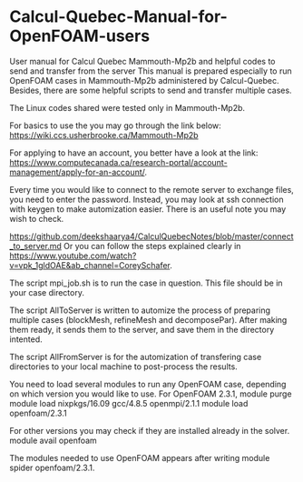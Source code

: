 # Calcul-Quebec-Manual-for-OpenFOAM-users


User manual for Calcul Quebec Mammouth-Mp2b and helpful codes to send and transfer from the server
This manual is prepared especially to run OpenFOAM cases in Mammouth-Mp2b administered by Calcul-Quebec. Besides, there are some helpful scripts to send and transfer 
multiple cases.

The Linux codes shared were tested only in Mammouth-Mp2b.

For basics to use the you may go through the link below:
https://wiki.ccs.usherbrooke.ca/Mammouth-Mp2b

For applying to have an account, you better have a look at the link: https://www.computecanada.ca/research-portal/account-management/apply-for-an-account/.


Every time you would like to connect to the remote server to exchange files, you need to enter the password. Instead, you may look at ssh connection with keygen 
to make automization easier. There is an useful note you may wish to check.

https://github.com/deekshaarya4/CalculQuebecNotes/blob/master/connect_to_server.md
Or you can follow the steps explained clearly in https://www.youtube.com/watch?v=vpk_1gldOAE&ab_channel=CoreySchafer.

The script mpi_job.sh is to run the case in question. This file should be in your case directory. 

The script AllToServer is written to automize the process of preparing multiple cases (blockMesh, refineMesh and decomposePar). After making them ready, it sends them to the server, 
and save them in the directory intented.


The script AllFromServer is for  the automization of transfering case directories to your local machine to post-process the results.

You need to load several modules to run any OpenFOAM case, depending on which version you would like to use. 
For OpenFOAM 2.3.1,
module purge
module load nixpkgs/16.09  gcc/4.8.5  openmpi/2.1.1
module load openfoam/2.3.1

For other versions you may check if they are installed already in the solver. 
module avail openfoam 

The modules needed to use OpenFOAM appears after writing module spider openfoam/2.3.1.


